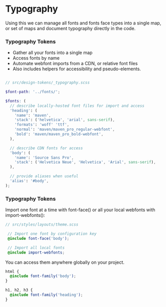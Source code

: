 # Typography

Using this we can manage all fonts and fonts face types into a single map, or set of maps and document typography directly in the code.

### Typography Tokens

- Gather all your fonts into a single map
- Access fonts by name
- Automate webfont imports from a CDN, or relative font files
- Also includes helpers for accessibility and pseudo-elements.


``` scss

// src/design-tokens/_typography.scss

$font-path: '../fonts/';

$fonts: (
  // describe locally-hosted font files for import and access
  'heading': (
    'name': 'maven',
    'stack': ('helvetica', 'arial', sans-serif),
    'formats': 'woff' 'ttf',
    'normal': 'maven/maven_pro_regular-webfont',
    'bold': 'maven/maven_pro_bold-webfont',
  ),

  // describe CDN fonts for access
  'body': (
    'name': 'Source Sans Pro',
    'stack': ('Helvetica Neue', 'Helvetica', 'Arial', sans-serif),
  ),

  // provide aliases when useful
  'alias': '#body',
);
```

### Typography Tokens
Import one font at a time with font-face() or all your local webfonts with import-webfonts():

``` scss
// src/styles/layouts/theme.scss

 // Import one font by configuration key
 @include font-face('body');

 // Import all local fonts
 @include import-webfonts;
```


You can access them anywhere globally on your project.

``` scss
html {
  @include font-family('body');
}

h1, h2, h3 {
  @include font-family('heading');
}
```